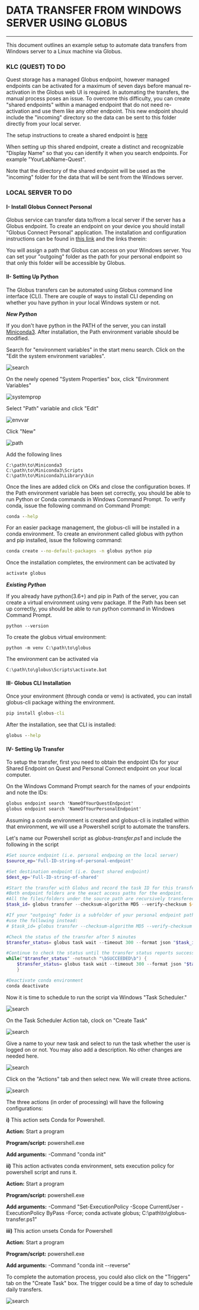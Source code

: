 # DATA TRANSFER FROM WINDOWS SERVER USING GLOBUS
<hr>

This document outlines an example setup to automate data transfers from
Windows server to a Linux machine via Globus. 

### KLC (QUEST) TO DO
Quest storage has a managed Globus endpoint, however managed endpoints
can be activated for a maximum of seven days before manual re-activation
in the Globus web UI is required. In automating the transfers, the manual
process poses an issue. To overcome this difficulty, you can create
"shared endpoints" within a managed endpoint that do not need re-activation
and use them like any other endpoint. This new endpoint should include the
"incoming" directory so the data can be sent to this folder directly from
your local server.

The setup instructions to create a shared endpoint is [here](https://kb.northwestern.edu/page.php?id=71271)

When setting up this shared endpoint, create a distinct and recognizable
"Display Name" so that you can identify it when you search endpoints. For
example "YourLabName-Quest".

Note that the directory of the shared endpoint will be used as the "incoming"
folder for the data that will be sent from the Windows server.

### LOCAL SERVER TO DO

#### I- Install Globus Connect Personal
Globus service can transfer data to/from a local server if the server has a Globus
endpoint. To create an endpoint on your device you should install "Globus
Connect Personal" application. The installation and configuration instructions
can be found in [this link](https://kb.northwestern.edu/page.php?id=71271)
and the links therein:

You will assign a path that Globus can access on your Windows server. You can
set your "outgoing" folder as the path for your personal endpoint so that only
this folder will be accessible by Globus.

#### II- Setting Up Python
The Globus transfers can be automated using Globus command line interface (CLI).
There are couple of ways to install CLI depending on whether you have python
in your local Windows system or not.

***New Python***

If you don't have python in the PATH of the server, you can
install [Miniconda3](https://docs.conda.io/en/latest/miniconda.html). After
installation, the Path environment variable should be modified.

Search for "environment variables" in the start menu search. Click on
the "Edit the system environment variables".

![search](/images/env-var1.png)

On the newly opened "System Properties" box, click "Environment Variables"

![systemprop](/images/env-var2a.png)

Select "Path" variable and click "Edit"

![envvar](/images/env-var3a.png)

Click "New"

![path](/images/env-var4a.png)

Add the following lines

```code
C:\path\to\Miniconda3
C:\path\to\Miniconda3\Scripts
C:\path\to\Miniconda3\Library\bin
```

Once the lines are added click on OKs and close the configuration boxes.
If the Path environment variable has been set correctly, you should be able
to run Python or Conda commands in Windows Command Prompt. To verify conda,
issue the following command on Command Prompt:

```cmd
conda --help
```

For an easier package management, the globus-cli will be installed in a
conda environment. To create an environment called globus with python and
pip installed, issue the following command:

```cmd
conda create --no-default-packages -n globus python pip
```

Once the installation completes, the environment can be activated by

```cmd
activate globus
```

***Existing Python***

If you already have python(3.6+) and pip in Path of the server,
you can create a virtual environment using venv package. If the Path has
been set up correctly, you should be able to run python command in Windows
Command Prompt.

```conda
python --version
```

To create the globus virtual environment:

```code
python -m venv C:\path\to\globus
```

The environment can be activated via

```code
C:\path\to\globus\Scripts\activate.bat
```

#### III- Globus CLI Installation

Once your environment (through conda or venv) is activated, you can install globus-cli
package withing the environment.

```cmd
pip install globus-cli
```

After the installation, see that CLI is installed:
```cmd
globus --help
```

#### IV- Setting Up Transfer

To setup the transfer, first you need to obtain the endpoint IDs for your
Shared Endpoint on Quest and Personal Connect endpoint on your local computer.

On the Windows Command Prompt search for the names of your endpoints and
note the IDs:

```cmd
globus endpoint search 'NameOfYourQuestEndpoint'
globus endpoint search 'NameOfYourPersonalEndpoint'
```

Assuming a conda environment is created and globus-cli is installed within
that environment, we will use a Powershell script to automate the transfers.

Let's name our Powershell script as *globus-transfer.ps1* and include the
following in the script

```powershell
#Set source endpoint (i.e. personal endpoing on the local server)
$source_ep='Full-ID-string-of-personal-endpoint'

#Set destination endpoint (i.e. Quest shared endpoint)
$dest_ep='Full-ID-string-of-shared'

#Start the transfer with Globus and record the task ID for this transfer.
#Both endpoint folders are the exact access paths for the endpoint.
#All the files/folders under the source path are recursively transfered to destination.
$task_id= globus transfer --checksum-algorithm MD5 --verify-checksum ${source_ep}:\ ${dest_ep}:/ --jmespath 'task_id' --format=UNIX --recursive

#If your "outgoing" foder is a subfolder of your personal endpoint path then
#use the following instead:
# $task_id= globus transfer --checksum-algorithm MD5 --verify-checksum ${source_ep}:\outgoing ${dest_ep}:/ --jmespath 'task_id' --format=UNIX --recursive

#Check the status of the transfer after 5 minutes
$transfer_status= globus task wait --timeout 300 --format json "$task_id"

#Continue to check the status until the transfer status reports success
while("$transfer_status" -notmatch "\bSUCCEEDED\b") {
    $transfer_status= globus task wait --timeout 300 --format json "$task_id";
    }

#Deactivate conda environment
conda deactivate
```

Now it is time to schedule to run the script via Windows "Task Scheduler."

![search](/images/task-sched1.png)

On the Task Scheduler Action tab, clock on "Create Task"

![search](/images/task-sched2.png)

Give a name to your new task and select to run the task whether the user is
logged on or not. You may also add a description. No other changes are
needed here.

![search](/images/task-sched3.png)

Click on the "Actions" tab and then select new. We will create three
actions.

![search](/images/task-sched4.png)

The three actions (in order of processing) will have the following configurations:

**i)** This action sets Conda for Powershell.

**Action:** Start a program

**Program/script:** powershell.exe

**Add arguments:** -Command "conda init"

**ii)** This action activates conda environment, sets execution policy for
powershell script and runs it.

**Action:** Start a program

**Program/script:** powershell.exe

**Add arguments:** -Command "Set-ExecutionPolicy -Scope CurrentUser -ExecutionPolicy ByPass -Force; conda activate globus; C:\path\to\globus-transfer.ps1"

**iii)** This action unsets Conda for Powershell

**Action:** Start a program

**Program/script:** powershell.exe

**Add arguments:** -Command "conda init --reverse"

To complete the automation process, you could also click on the "Triggers" tab
on the "Create Task" box. The trigger could be a time of day to schedule daily
transfers.

![search](/images/task-sched5.png)

